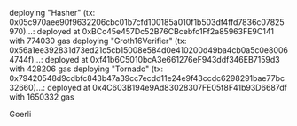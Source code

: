 deploying "Hasher" (tx: 0x05c970aee90f9632206cbc01b7cfd100185a010f1b503df4ffd7836c07825970)...: deployed at 0xBCc45e457Dc52B76CBcebfc1Ff2a85963FE9C141 with 774030 gas
deploying "Groth16Verifier" (tx: 0x56a1ee392831d73ed21c5cb15008e584d0e410200d49ba4cb0a5c0e80064744f)...: deployed at 0xf41b6C5010bcA3e661276eF943ddf346EB7159d3 with 428206 gas
deploying "Tornado" (tx: 0x79420548d9cdbfc843b47a39cc7ecdd11e24e9f43ccdc6298291bae77bc32660)...: deployed at 0x4C603B194e9Ad83028307FE05f8F41b93D6687df with 1650332 gas


Goerli